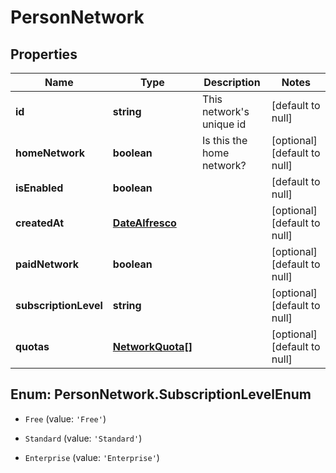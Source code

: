# PersonNetwork

## Properties
Name | Type | Description | Notes
------------ | ------------- | ------------- | -------------
**id** | **string** | This network's unique id | [default to null]
**homeNetwork** | **boolean** | Is this the home network? | [optional] [default to null]
**isEnabled** | **boolean** |  | [default to null]
**createdAt** | [**DateAlfresco**](DateAlfresco.md) |  | [optional] [default to null]
**paidNetwork** | **boolean** |  | [optional] [default to null]
**subscriptionLevel** | **string** |  | [optional] [default to null]
**quotas** | [**NetworkQuota[]**](NetworkQuota.md) |  | [optional] [default to null]


<a name="PersonNetwork.SubscriptionLevelEnum"></a>
## Enum: PersonNetwork.SubscriptionLevelEnum


* `Free` (value: `'Free'`)

* `Standard` (value: `'Standard'`)

* `Enterprise` (value: `'Enterprise'`)




